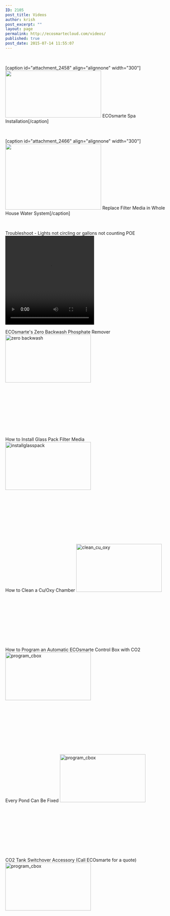 ```yaml
---
ID: 2105
post_title: Videos
author: krish
post_excerpt: ""
layout: page
permalink: http://ecosmartecloud.com/videos/
published: true
post_date: 2015-07-14 11:55:07
---
```

&nbsp;

[caption id="attachment_2458" align="alignnone" width="300"]<a href="https://www.youtube.com/watch?v=jbrWPY8IHrM&amp;t=2s"><img class="wp-image-2458 size-medium" src="http://ecosmartecloud.com/wp-content/uploads/2020/07/Screenshot-12-300x147.png" alt="" width="300" height="147" /></a> ECOsmarte Spa Installation[/caption]

&nbsp;

[caption id="attachment_2466" align="alignnone" width="300"]<a href="https://www.youtube.com/watch?v=W9nAnkq8mXY"><img class="wp-image-2466 size-medium" src="http://ecosmartecloud.com/wp-content/uploads/2020/07/Screenshot-14-300x206.png" alt="" width="300" height="206" /></a> Replace Filter Media in Whole House Water System[/caption]

&nbsp;

Troubleshoot - Lights not circling or gallons not counting POE
<video src="http://ecosmartecloud.com/wp-content/uploads/video/troubleshoot-lights-not-circling-or-gallons-not-counting-poe.mov" controls="controls" width="278" height="278">
</video>

ECOsmarte's Zero Backwash Phosphate Remover
<a href="https://www.youtube.com/watch?v=J47ii2rY-g8" target="_blank" rel="noopener"><img class="alignleft size-full wp-image-2323" src="http://ecosmartecloud.com/wp-content/uploads/2020/07/zero-backwash.jpg" alt="zero backwash" width="268" height="150" /></a>

&nbsp;

&nbsp;

&nbsp;

&nbsp;

&nbsp;
<p style="text-align: left;">How to Install Glass Pack Filter Media
<a href="https://www.youtube.com/watch?v=Se95gwx3Y1Q" target="_blank" rel="noopener"><img class="alignleft size-full wp-image-2323" src="http://ecosmartecloud.com/wp-content/uploads/2015/07/installglasspack.jpg" alt="installglasspack" width="268" height="150" /></a></p>
&nbsp;

&nbsp;

&nbsp;

&nbsp;

&nbsp;

How to Clean a Cu/Oxy Chamber
<a href="https://www.youtube.com/watch?v=0yNFt78ftCw&amp;t=82s" target="_blank" rel="noopener"><img class="alignleft size-full wp-image-2321" src="http://ecosmartecloud.com/wp-content/uploads/2015/07/clean_cu_oxy.jpg" alt="clean_cu_oxy" width="268" height="150" /></a>

&nbsp;

&nbsp;

&nbsp;

&nbsp;

&nbsp;

How to Program an Automatic ECOsmarte Control Box with CO2
<a href="https://www.youtube.com/watch?v=6DGRCT_kFrE&amp;t=29s" target="_blank" rel="noopener"><img class="alignleft wp-image-2325 size-full" src="http://ecosmartecloud.com/wp-content/uploads/2015/07/program_cbox.jpg" alt="program_cbox" width="268" height="150" /></a>

&nbsp;

&nbsp;

&nbsp;

&nbsp;

&nbsp;

Every Pond Can Be Fixed
<a href="https://www.youtube.com/watch?v=FvR9OJm0Dtw" target="_blank" rel="noopener"><img class="alignleft size-full wp-image-2327" src="http://ecosmartecloud.com/wp-content/uploads/2015/07/pond_fix.jpg" alt="program_cbox" width="268" height="150" /></a>

&nbsp;

&nbsp;

&nbsp;

&nbsp;

&nbsp;

CO2 Tank Switchover Accessory (Call ECOsmarte for a quote)
<a href="https://www.youtube.com/watch?v=-GNZcJwqt_0" target="_blank" rel="noopener"><img class="alignleft size-full wp-image-2327" src="http://ecosmartecloud.com/wp-content/uploads/2017/05/co2-switch.jpg" alt="program_cbox" width="268" height="150" /></a>